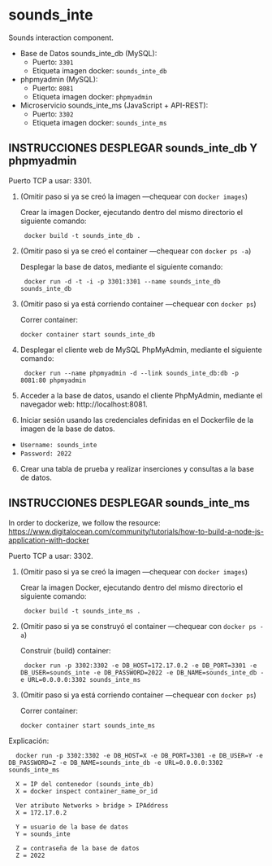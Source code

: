 # sounds_inte
Sounds interaction component.
* Base de Datos sounds_inte_db (MySQL): 
  *  Puerto: `3301`
  *  Etiqueta imagen docker: `sounds_inte_db`
* phpmyadmin (MySQL): 
  *  Puerto: `8081`
  *  Etiqueta imagen docker: `phpmyadmin`
* Microservicio sounds_inte_ms (JavaScript + API-REST): 
  *  Puerto: `3302`
  *  Etiqueta imagen docker: `sounds_inte_ms`


## INSTRUCCIONES DESPLEGAR sounds_inte_db Y phpmyadmin
Puerto TCP a usar: 3301.
1. (Omitir paso si ya se creó la imagen —chequear con `docker images`) 

   Crear la imagen Docker, ejecutando dentro del mismo directorio el siguiente comando: 

        docker build -t sounds_inte_db .

2. (Omitir paso si ya se creó el container —chequear con `docker ps -a`) 
   
   Desplegar la base de datos, mediante el siguiente comando:

        docker run -d -t -i -p 3301:3301 --name sounds_inte_db sounds_inte_db

3. (Omitir paso si ya está corriendo container —chequear con `docker ps`) 

   Correr container:

       docker container start sounds_inte_db

3. Desplegar el cliente web de MySQL PhpMyAdmin, mediante el siguiente comando:

        docker run --name phpmyadmin -d --link sounds_inte_db:db -p 8081:80 phpmyadmin

4. Acceder a la base de datos, usando el cliente PhpMyAdmin, mediante el navegador
web: http://localhost:8081.

5. Iniciar sesión usando las credenciales definidas en el Dockerfile de la imagen de la base de datos.
  * `Username: sounds_inte`
  * `Password: 2022`

6. Crear una tabla de prueba y realizar inserciones y consultas a la base de datos.


## INSTRUCCIONES DESPLEGAR sounds_inte_ms

In order to dockerize, we follow the resource: https://www.digitalocean.com/community/tutorials/how-to-build-a-node-js-application-with-docker

Puerto TCP a usar: 3302.

1. (Omitir paso si ya se creó la imagen —chequear con `docker images`) 

   Crear la imagen Docker, ejecutando dentro del mismo directorio el siguiente comando: 

        docker build -t sounds_inte_ms .

2. (Omitir paso si ya se construyó el container —chequear con `docker ps -a`) 
   
   Construir (build) container:

        docker run -p 3302:3302 -e DB_HOST=172.17.0.2 -e DB_PORT=3301 -e DB_USER=sounds_inte -e DB_PASSWORD=2022 -e DB_NAME=sounds_inte_db -e URL=0.0.0.0:3302 sounds_inte_ms

3. (Omitir paso si ya está corriendo container —chequear con `docker ps`) 

   Correr container:

       docker container start sounds_inte_ms

  Explicación:
     
      docker run -p 3302:3302 -e DB_HOST=X -e DB_PORT=3301 -e DB_USER=Y -e DB_PASSWORD=Z -e DB_NAME=sounds_inte_db -e URL=0.0.0.0:3302 sounds_inte_ms
      
      X = IP del contenedor (sounds_inte_db)
      X = docker inspect container_name_or_id
      
      Ver atributo Networks > bridge > IPAddress
      X = 172.17.0.2

      Y = usuario de la base de datos
      Y = sounds_inte

      Z = contraseña de la base de datos
      Z = 2022
